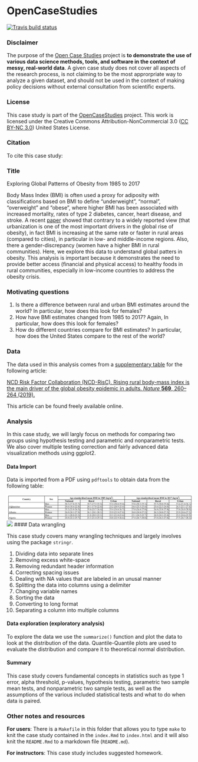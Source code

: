 <!-- README.md is generated from README.Rmd. Please edit that file -->
OpenCaseStudies
===============

<!-- badges: start -->
[![Travis build
status](https://travis-ci.org/opencasestudies/Bloomberg-ocs-rural-and-urban-obesity.svg?branch=master)](https://travis-ci.org/opencasestudies/Bloomberg-ocs-rural-and-urban-obesity)
<!-- badges: end -->

### Disclaimer

The purpose of the [Open Case
Studies](https://opencasestudies.github.io) project is **to demonstrate
the use of various data science methods, tools, and software in the
context of messy, real-world data**. A given case study does not cover
all aspects of the research process, is not claiming to be the most
approrpriate way to analyze a given dataset, and should not be used in
the context of making policy decisions without external consultation
from scientific experts.

### License

This case study is part of the
[OpenCaseStudies](https://opencasestudies.github.io) project. This work
is licensed under the Creative Commons Attribution-NonCommercial 3.0
([CC BY-NC 3.0](https://creativecommons.org/licenses/by-nc/3.0/us/))
United States License.

### Citation

To cite this case study:

### Title

Exploring Global Patterns of Obesity from 1985 to 2017

Body Mass Index (BMI) is often used a proxy for adiposity with
classifications based on BMI to define “underweight”, “normal”,
“overweight” and “obese”, where higher BMI has been associated with
increased mortality, rates of type 2 diabetes, cancer, heart disease,
and stroke. A recent
[paper](https://www.nature.com/articles/s41586-019-1171-x.pdf) showed
that contrary to a widely reported view (that urbanization is one of the
most important drivers in the global rise of obesity), in fact BMI is
increasing at the same rate or faster in rural areas (compared to
cities), in particular in low- and middle-income regions. Also, there a
gender-discrepancy (women have a higher BMI in rural communities). Here,
we explore this data to understand global patters in obesity. This
analysis is important because it demonstrates the need to provide better
access (financial and physical access) to healthy foods in rural
communities, especially in low-income countries to address the obesity
crisis.

### Motivating questions

1.  Is there a difference between rural and urban BMI estimates around
    the world? In particular, how does this look for females?
2.  How have BMI estimates changed from 1985 to 2017? Again, In
    particular, how does this look for females?
3.  How do different countries compare for BMI estimates? In particular,
    how does the United States compare to the rest of the world?

### Data

The data used in this analysis comes from a [supplementary
table](https://static-content.springer.com/esm/art%3A10.1038%2Fs41586-019-1171-x/MediaObjects/41586_2019_1171_MOESM1_ESM.pdf)
for the following article:

[NCD Risk Factor Collaboration (NCD-RisC). Rising rural body-mass index
is the main driver of the global obesity epidemic in adults. *Nature*
**569**, 260–264
(2019).](https://www.nature.com/articles/s41586-019-1171-x)

This article can be found freely available online.

### Analysis

In this case study, we will largly focus on methods for comparing two
groups using hypothesis testing and parametric and nonparametric tests.
We also cover multiple testing correction and fairly advanced data
visualization methods using ggplot2.

#### Data Import

Data is imported from a PDF using `pdftools` to obtain data from the
following table:

<img src="img/first_page.png"> ![](%22img/first_page.png%22) \#\#\#\#
Data wrangling

This case study covers many wrangling techniques and largely involves
using the package `stringr`.

1.  Dividing data into separate lines
2.  Removing excess white-space
3.  Removing redundant header information
4.  Correcting spacing issues
5.  Dealing with NA values that are labeled in an unusal manner
6.  Splitting the data into columns using a delimiter
7.  Changing variable names
8.  Sorting the data
9.  Converting to long format
10. Separating a column into multiple columns

#### Data exploration (exploratory analysis)

To explore the data we use the `summarize()` function and plot the data
to look at the distribution of the data. Quantile-Quantile plots are
used to evaluate the distribution and compare it to theoretical normal
distribution.

#### Summary

This case study covers fundamental concepts in statistics such as type 1
error, alpha threshold, p-values, hypothesis testing, parametric two
sample mean tests, and nonparametric two sample tests, as well as the
assumptions of the various included statistical tests and what to do
when data is paired.

### Other notes and resources

**For users**: There is a `Makefile` in this folder that allows you to
type `make` to knit the case study contained in the `index.Rmd` to
`index.html` and it will also knit the `README.Rmd` to a markdown file
(`README.md`).

**For instructors**: This case study includes suggested homework.
